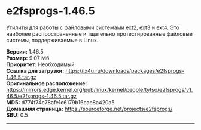 # e2fsprogs-1.46.5
Утилиты для работы с файловыми системами ext2, ext3 и ext4. Это наиболее распространенные и тщательно протестированные файловые системы, поддерживаемые в Linux.

**Версия:** 1.46.5<br />
**Размер:** 9.07 Мб<br />
**Приоритет:** Необходимый<br />
**Ссылка для загрузки:** https://lx4u.ru/downloads/packages/e2fsprogs-1.46.5.tar.gz<br />
**Оригинальное расположение:** https://mirrors.edge.kernel.org/pub/linux/kernel/people/tytso/e2fsprogs/v1.46.5/e2fsprogs-1.46.5.tar.gz<br/>
**MD5:** d774f74c78afe1c6179b16cae8a420a5<br />
**Домашняя страница:** https://sourceforge.net/projects/e2fsprogs/
<br />**SBU:** 0.5

***
